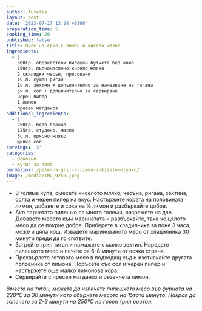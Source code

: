 ```yaml
---
author: Aurelia
layout: post
date: '2023-07-27 13:24 +0300'
preparation_time: 5
cooking_time: 20
published: false
title: Пиле на грил с лимон и киселo мляко
ingredients:
  - |
    500гр. обезкостени пилешки бутчета без кожа
    150гр. пълномаслено кисело мляко
    2 скилидки чесън, пресовани
    1ч.л. сушен риган
    1с.л. зехтин + допълнително за намазване на тигана
    ½ч.л. сол + допълнително за сервиране
    черен пипер
    1 лимон
    пресен магданоз
additional_ingredients:
  - |
    250гр. бяло брашно
    125гр. студено, масло 
    3с.л. прясно мляко
    щипка сол
servings: '3'
categories:
  - Основни
  - Кутия за обяд
permalink: /pile-na-gril-s-limon-i-kiselo-mlyako/
image: /media/IMG_9250.jpeg
---
```

- В голяма купа, смесете киселото мляко, чесъна, ригана, зехтина, солта и черен пипер на вкус. Настържете кората на половината лимон, добавете и сока на ½ лимон и разбъркайте добре. 
- Ако парчетата пилешко са много големи, разрежете на две. Добавете месото към маринатата и разбъркайте, така че цялото месо да се покрие добре. Приберете в хладилника за поне 3 часа, може и цяла нощ. Извадете маринованото месо от хладилника 30 минути преди да го сготвите.
- Загрейте грил тиган и намажете с малко зехтин. Наредете пилешкото месо и печете за 6-8 минути от всяка страна.
- Прехвърлете готовото месо в подходящ съд и изстискайте другата половинка от лимона. Поръсете със сол и черен пипер и настържете още малко лимонова кора. 
- Сервирайте с пресен магданоз и резенчета лимон.



_Вместо на тиган, можете да изпечете пилешкото месо във фурната на 220ºС за 30 минути като обърнете месото на 15тата минута. Накрая да запечете за 2-3 минути на 250ºС на горен грил реотан._